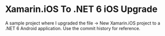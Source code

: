 # Xamarin.iOS To .NET 6 iOS Upgrade

A sample project where I upgraded the file -> New Xamarin.iOS project to a .NET 6 Android application. Use the commit history for reference.
